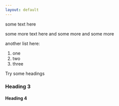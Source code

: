 ```yaml
---
layout: default
---
```



<!-- todo/fix: move to sandbox @ planetjekyll - why? why not?
    or use test/  folder here
  -->

some text here

some more text here and some more
and some more


another list here:

1. one
2. two
3. three

Try some headings

### Heading 3

#### Heading 4


